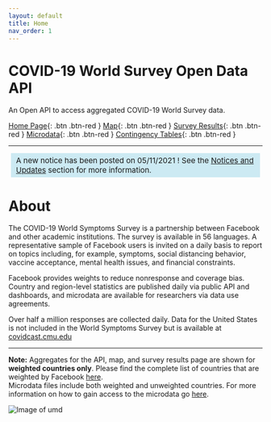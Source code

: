 ```yaml
---
layout: default
title: Home
nav_order: 1
---
```


# COVID-19 World Survey Open Data API
An Open API to access aggregated COVID-19 World Survey data.

[Home Page](https://covidmap.umd.edu){: .btn .btn-red }
[Map](https://covidmap.umd.edu/map/){: .btn .btn-red }
[Survey Results](https://covidmap.umd.edu/map/results.html){: .btn .btn-red }
[Microdata](https://covidmap.umd.edu/fbsurvey/){: .btn .btn-red }
[Contingency Tables](https://covidmap.umd.edu/umdcsvs/Contingency_Tables/){: .btn .btn-red }

---
<div style="background-color: #cae9f3f3; padding: 5px 10px; font-size:15px; margin-left: 5px; margin-right: 5px;">
A new notice has been posted on 05/11/2021 !
See the <a href="https://gisumd.github.io/COVID-19-API-Documentation/docs/notices.html">Notices and Updates</a> section for more information.
</div>

# About

The COVID-19 World Symptoms Survey is a partnership between Facebook and other academic institutions. The survey is available in 56 languages. A representative sample of Facebook users is invited on a daily basis to report on topics including, for example, symptoms, social distancing behavior, vaccine acceptance, mental health issues, and financial constraints. 

Facebook provides weights to reduce nonresponse and coverage bias. Country and region-level statistics are published daily via public API and dashboards, and microdata are available for researchers via data use agreements.  

Over half a million responses are collected daily.  Data for the United States is not included in the World Symptoms Survey but is available at [covidcast.cmu.edu](https://delphi.cmu.edu/covidcast/?date=20210308&region=42003)

---
**Note:** Aggregates for the API, map, and survey results page are shown for **weighted countries only**. Please find the complete list of countries that are weighted by Facebook [here](https://covidmap.umd.edu/FB_Symptom_Survey_Weighted_Country_List.xlsx).  
Microdata files include both weighted and unweighted countries. For more information on how to gain access to the microdata go [here](https://dataforgood.fb.com/docs/covid-19-symptom-survey-request-for-data-access/).

![Image of umd](https://geospatial.umd.edu/themes/custom/bsos_bootstrap/images/umd-globe.svg)

